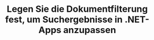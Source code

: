 ---
############################# Static ############################
layout: "auto-gen-gist"
draft: false
path: "de/search/net/filters/ppsx/"
otherformats: PDF DOC DOT DOCX DOCM DOTX DOTM TXT ODT OTT RTF XLS XLT XLSX XLSM XLSB XLTX XLTM XLA XLAM ODS OTS CSV TSV XML PPT PPS POT PPTX PPTM POTX PPSX PPSM ODP PST OST EML EMLX MSG ONE ZIP XHTML MHTML MD CHM EPUB  FB2 

############################# Head ############################
head_title: "Passen Sie die Suchergebnisse an, indem Sie die Dokumentfilterung in .NET-Apps festlegen"
head_description: "GroupDocs.Search .NET API ermöglicht Softwareentwicklern, PPSX Documents-Dokumente zu durchsuchen und die Suchergebnisse anzupassen, indem sie die Dokumentfilterung in .NET-Apps anwenden."

############################# Header ############################
title: "Legen Sie die Dokumentfilterung fest, um Suchergebnisse in .NET-Apps anzupassen"
description: "Die .NET-API von GroupDocs.Search hilft Softwarefachleuten, Suchfunktionen für Dokumente hinzuzufügen und Suchergebnisse anzupassen, indem sie die Dokumentfilterung in ihren .NET-Apps anwenden."

######################### Download Button #######################
button:
    enable: true

############################# About ############################
about:
    enable: true
    title: "Wie wende ich die Dokumentfilterung im Suchergebnis über .NET an?"
    content: |
      Das Filtern ist eine sehr nützliche Technik, mit der Benutzer die Funktionalität überprüfen und verarbeiten können. Die Dokumentenfilterung bietet Benutzern eine einfache Möglichkeit, durch ihre Ergebnisse zu navigieren und zu finden, wonach sie suchen. Es gibt Benutzern auch die Möglichkeit, ihre Suche auf einen bestimmten Abschnitt oder einen bestimmten Dokumenttyp zu beschränken. GroupDocs.Search für .NET ist eine funktionsreiche Hochleistungs-API für die Dokumentensuche, die es Softwareentwicklern ermöglicht, Anwendungen zu erstellen, die eine Textsuche und Indexierung ermöglichen. Es unterstützt einige der gängigsten Dokumentenformate wie PDF, HTML, Outlook-E-Mail, Microsoft Office Word, Excel-Arbeitsblätter, PowerPoint-Präsentationen, Outlook MSG, PST und viele mehr. Die API unterstützt die Einstellung der Dokumentenablage für Suchergebnisse vollständig. Sie können verschiedene Arten von Filern verwenden, um Ihre Suchergebnisse anzupassen, z. B. Dateipfadfilter, Dateierweiterungsfilter, Attributfilter und viele mehr. Es ist auch möglich, Suchdokumentfilter zu kombinieren, indem Sie die booleschen Operatoren AND, OR & NOT usw. verwenden.

############################# content ############################
steps:
    enable: true
    block:
    - title_left: "Legen Sie den Dokumentfilter bei der Suche nach PPSX-Dokumenten über .NET fest"
      content_left: |
       GroupDocs.Search .NET API hilft Softwareentwicklern, Suchfunktionen in ihre .NET-Anwendung einzufügen. Das folgende .NET-Codebeispiel zeigt, wie Dokumentfilter beim Durchsuchen verschiedener Arten von Dokumenten mit nur wenigen Codezeilen angewendet werden.

      title_right: "Dokumentfilter beim Durchsuchen von PPSX Dokumenten anwenden"
      content_right: |
       * Zuerst müssen Sie den Pfad zum Indexordner und Dokumentenordner angeben.
        * Erstellen eines Index im angegebenen Ordner durch Aufrufen der Instanz der Klasse [Index](https://apireference.groupdocs.com/search/net/groupdocs.search/index/constructors/2).
        * Indexieren von Dokumenten aus dem angegebenen Ordner durch Aufrufen der Methode [Search](https://apireference.groupdocs.com/search/net/groupdocs.search/index/methods/search).
        * Erstellen eines Suchoptionsobjekts [SearchOptions](https://apireference.groupdocs.com/search/net/groupdocs.search.options/searchoptions)
        * Dokumentfilter durch Aufruf von [SearchDocumentFilter](https://apireference.groupdocs.com/search/net/groupdocs.search.options/searchoptions/properties/searchdocumentfilter) setzen
        * Suche starten und Suchergebnisse anzeigen
        
      gisthash: "77cafabe4e9c9256217b4326e26a59d0"
      gistfile: "set_document_filter_in_search_dotnet.cs"

    - title_left: "So kombinieren Sie Suchdokumentfilter über .NET"
      content_left: |
        GroupDocs.Search for .NET ermöglicht Softwareprogrammierern, Suchdokumentfilter während der Suche zu kombinieren, um zu steuern, welche der gefundenen Dokumente als Ergebnis der Suche in der C# .NET-Anwendung zurückgegeben werden sollen. Die folgenden .NET-Codebeispiele zeigen, wie Suchdokumentfilter mit booleschen Operatoren AND, OR, NOT usw. in C#-Anwendungen kombiniert werden. 

      title_right: "Kombinieren Sie Suchdokumentfilter beim Durchsuchen von PPSX-Dateien"
      content_right: |
       * Zuerst müssen Sie den Pfad zum Indexordner und Dokumentenordner angeben.
       * Erstellen eines UND-Verbundfilters, der alle FB2- und EPUB-Dokumente zurückgibt, die das Wort „Einstein“ in ihren vollständigen Pfaden enthalten
       * Filter1 erstellen durch Aufrufen von [SearchDocumentFilter](https://apireference.groupdocs.com/search/net/groupdocs.search.options/searchoptions/properties/searchdocumentfilter)
       * Erstellen Sie filter2 durch Aufrufen von [SearchDocumentFilter](https://apireference.groupdocs.com/search/net/groupdocs.search.options/searchoptions/properties/searchdocumentfilter)
       * Kombinieren Sie Filter, indem Sie die Methode [andFilter](https://apireference.groupdocs.com/search/net/groupdocs.search.options/searchdocumentfilter/methods/createand) aufrufen
       * Erstellen eines zusammengesetzten ODER-Filters, der alle DOC-, DOCX-, PDF- und alle Dokumente zurückgibt, die das Wort Einstein in ihren vollständigen Pfaden enthalten
       * Erstellen Sie filter3 durch Aufrufen von [SearchDocumentFilter](https://apireference.groupdocs.com/search/net/groupdocs.search.options/searchoptions/properties/searchdocumentfilter)
       * Erstellen Sie filter4 durch Aufrufen von [SearchDocumentFilter](https://apireference.groupdocs.com/search/net/groupdocs.search.options/searchoptions/properties/searchdocumentfilter)
       * Kombinieren Sie Filter, indem Sie die Methode [orFilter](https://apireference.groupdocs.com/search/net/groupdocs.search.options/searchdocumentfilter/methods/createor) aufrufen
       * Erstellen eines Filters, der alle gefundenen Dokumente mit Ausnahme von TXT-Dokumenten zurückgibt
       * Erstellen Sie filter4 durch Aufrufen von [SearchDocumentFilter](https://apireference.groupdocs.com/search/net/groupdocs.search.options/searchoptions/properties/searchdocumentfilter)
       * Filtern Sie nicht, indem Sie die Methode [notFilter](https://apireference.groupdocs.com/search/net/groupdocs.search.options/searchdocumentfilter/methods/createnot) aufrufen

      gisthash: "db4efe513cbd34925231be10a992f23c"
      gistfile: "combine_document_filter_in_search_dotnet.cs"
      
    - title_left: "System Anforderungen"
      content_left: |
       GroupDocs.Search für .NET wird auf allen wichtigen Plattformen und Betriebssystemen unterstützt. Um den vollständigen Leitfaden zu den Systemanforderungen zu erhalten, besuchen Sie bitte [Systemanforderungen](https://docs.groupdocs.com/search/net/system-requirements/), bevor Sie den folgenden Code ausführen. Stellen Sie bitte sicher, dass die folgenden Voraussetzungen auf Ihrem installiert sind System:
         * Betriebssysteme: Microsoft Windows, Linux, MacOS
         * Entwicklungsumgebung: Visual Studio, Xamarin, MonoDevelop usw
         * Frameworks: .NET Framework, .NET Standard, .NET Core, Mono
         * Holen Sie sich die neueste Version von GroupDocs.Search für .NET-APIs von [NuGet](https://www.nuget.org/packages/GroupDocs.search/)
        
      title_right: "Warum GroupDocs.Assembly verwenden"
      content_right: |
        * Suchindexerstellung sowohl im Speicher als auch auf der Festplatte.
        * Möglichkeit der Indizierung aus einer Datei, einem Stream oder einer Struktur.
        * Unterstützung für die Indexierung passwortgeschützter Dokumente.
        * Unterstützung für das Zusammenführen mehrerer Indizes.
        * Dokument während der Suchindizierung filtern.
        * Unterstützung der Rechtschreibprüfung während der Suche.
        * Mischzeichen werden vollständig unterstützt
        * Kombinieren verschiedener Suchtypen in einer Suchanfrage.
        * Einfache Suche nach Wörtern und regulären Ausdrücken wird unterstützt
        * Vollständige Unterstützung von Alias-Ersetzungen in Suchanfragen.

demos:
    enable: true
        

more_formats:
    enable: true


back_to_top:
    enable: true
---